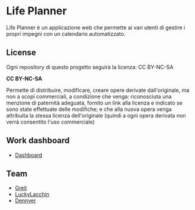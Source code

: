 # Life Planner

Life Planner è un applicazione web che permette ai vari utenti di gestire i propri impegni con un calendario automatizzato.

## License

Ogni repository di questo progetto seguirà la licenza: CC BY-NC-SA

**CC BY-NC-SA**

Permette di distribuire, modificare, creare opere derivate dall'originale, ma non a scopi commerciali, a condizione che venga: riconosciuta una menzione di paternità adeguata, fornito un link alla licenza e indicato se sono state effettuate delle modifiche; e che alla nuova opera venga attribuita la stessa licenza dell'originale (quindi a ogni opera derivata non verrà consentito l'uso commerciale)

## Work dashboard

- [Dashboard](https://www.notion.so/00afd2533fec4cae9120d119bfb7c9a1?v=332b02dda53744719f961bed09df9116)

## Team

- [Greit](https://github.com/Gr3it)
- [LuckyLacchin](https://github.com/luckyLacchin)
- [Dennyer](https://github.com/Dennyer)
